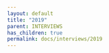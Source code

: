 ```yaml
---
layout: default
title: "2019"
parent: INTERVIEWS
has_children: true
permalink: docs/interviews/2019
---
```


